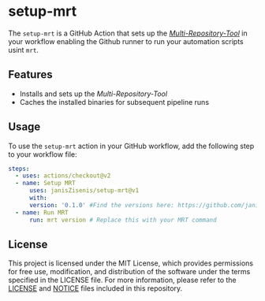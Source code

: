 # setup-mrt

The `setup-mrt` is a GitHub Action that sets up the [*Multi-Repository-Tool*](https://github.com/janisZisenis/multi-repo-tool) in your workflow enabling the Github runner to run your automation scripts usint `mrt`.

## Features

- Installs and sets up the *Multi-Repository-Tool*
- Caches the installed binaries for subsequent pipeline runs

## Usage

To use the `setup-mrt` action in your GitHub workflow, add the following step to your workflow file:

```yaml
steps:
  - uses: actions/checkout@v2
  - name: Setup MRT
      uses: janisZisenis/setup-mrt@v1
      with:
      version: '0.1.0' #Find the versions here: https://github.com/janisZisenis/multi-repo-tool/releases 
  - name: Run MRT
      run: mrt version # Replace this with your MRT command
```

## License

This project is licensed under the MIT License, which provides permissions for free use, modification, and distribution of the software under the terms specified in the LICENSE file. For more information, please refer to the [LICENSE](./LICENSE) and [NOTICE](./NOTICE.md) files included in this repository.
